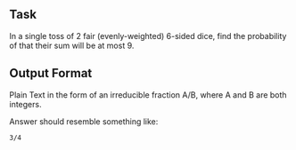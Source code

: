 ## Task
In a single toss of 2 fair (evenly-weighted) 6-sided dice,
find the probability of that their sum will be at most 9.

## Output Format

Plain Text in the form of an irreducible fraction A/B, 
where A and B are both integers.

Answer should resemble something like:

`3/4` 
